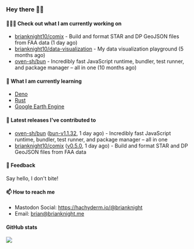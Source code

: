 ### Hey there 👋🏻

#### 👷🏻‍♂️ Check out what I am currently working on

- [brianknight10/comix](https://github.com/brianknight10/comix) - Build and format STAR and DP GeoJSON files from FAA data (1 day ago)
- [brianknight10/data-visualization](https://github.com/brianknight10/data-visualization) - My data visualization playground (5 months ago)
- [oven-sh/bun](https://github.com/oven-sh/bun) - Incredibly fast JavaScript runtime, bundler, test runner, and package manager – all in one (10 months ago)

#### 🌱 What I am currently learning
- [Deno](https://deno.land/)
- [Rust](https://www.rust-lang.org/)
- [Google Earth Engine](https://earthengine.google.com/)

#### 🔭 Latest releases I've contributed to

- [oven-sh/bun](https://github.com/oven-sh/bun) ([bun-v1.1.32](https://github.com/oven-sh/bun/releases/tag/bun-v1.1.32), 1 day ago) - Incredibly fast JavaScript runtime, bundler, test runner, and package manager – all in one
- [brianknight10/comix](https://github.com/brianknight10/comix) ([v0.5.0](https://github.com/brianknight10/comix/releases/tag/v0.5.0), 1 day ago) - Build and format STAR and DP GeoJSON files from FAA data

#### 💬 Feedback

Say hello, I don't bite!

#### 📫 How to reach me

- Mastodon Social: <a rel="me" href="https://hachyderm.io/@brianknight">https://hachyderm.io/@brianknight</a>
- Email: brian@brianknight.me

#### GitHub stats

![](https://github-profile-summary-cards.vercel.app/api/cards/profile-details?username=brianknight10&theme=github)